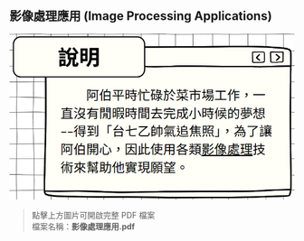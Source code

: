 ## 影像處理應用 (Image Processing Applications)

[![PDF 預覽圖](./preview.png)](./影像處理應用.pdf)

> 點擊上方圖片可開啟完整 PDF 檔案  
> 檔案名稱：**影像處理應用.pdf**
